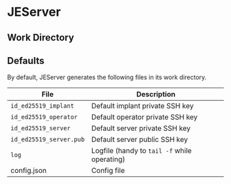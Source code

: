 JEServer
========

Work Directory
--------------

Defaults
--------

By default, JEServer generates the following files in its work directory.

File | Description
-|-
`id_ed25519_implant` | Default implant private SSH key
`id_ed25519_operator` | Default operator private SSH key
`id_ed25519_server` | Default server private SSH key
`id_ed25519_server.pub` | Default server public SSH key
`log` | Logfile (handy to `tail -f` while operating)
config.json | Config file
